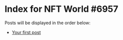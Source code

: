 # Index for NFT World #6957
Posts will be displayed in the order below:

- [Your first post](./001-first.md)

